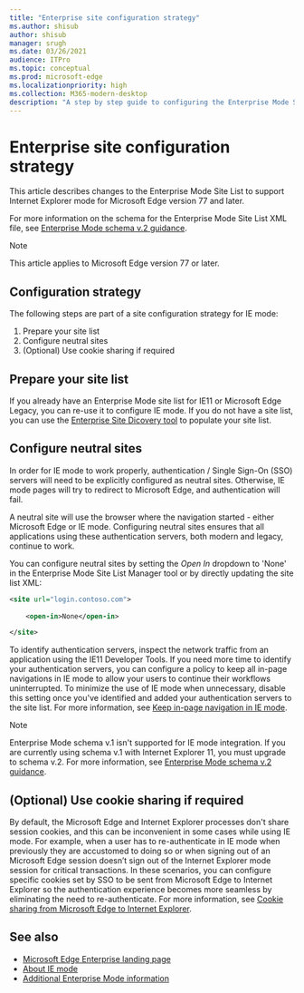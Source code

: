 ```yaml
---
title: "Enterprise site configuration strategy"
ms.author: shisub
author: shisub
manager: srugh
ms.date: 03/26/2021
audience: ITPro
ms.topic: conceptual
ms.prod: microsoft-edge
ms.localizationpriority: high
ms.collection: M365-modern-desktop
description: "A step by step guide to configuring the Enterprise Mode Site list for Internet Explorer mode."
---
```


# Enterprise site configuration strategy

This article describes changes to the Enterprise Mode Site List to support Internet Explorer mode for Microsoft Edge version 77 and later.

For more information on the schema for the Enterprise Mode Site List XML file, see [Enterprise Mode schema v.2 guidance](/internet-explorer/ie11-deploy-guide/enterprise-mode-schema-version-2-guidance).

> [!NOTE]
> This article applies to Microsoft Edge version 77 or later.
<!--
## Updated schema elements

The following table describes the \<open-in app\> element added to the v.2 of the Enterprise Mode schema:

| **Element** | **Description** |
| --- | --- |
| \<open-in app="**true**"\> | A child element that controls what browser is used for sites. This element is required for sites that need to **open in IE11**.|

**Example:**

``` xml
<site url="contoso.com">

  <open-in app="true">IE11</open-in>

</site>
```

The following table shows the possible values of the \<open-in\> element:

| **Value** | **Description** |
| --- | --- |
| **\<open-in\>IE11\</open-in\>** | Opens the site in IE mode or a full IE11 window. To enable IE mode, see [Configure IE mode policies](./edge-ie-mode-policies.md)|
| **\<open-in app="**true**"\>IE11\</open-in\>** | Opens the site in a full IE11 window |
| **\<open-in\>MSEdge\</open-in\>** | Opens the site in Microsoft Edge |
| **\<open-in\>None or not specified\</open-in\>** | Opens the site in the default browser or in the browser where the user navigated to the site. |
|**\<open-in\>Configurable\</open-in\>** | Allows the site to participate in IE mode engine determination. To learn more, see [Learn about Configurable sites in IE mode](edge-learnmore-configurable-sites-ie-mode.md).  |

>[!NOTE]
> The attribute app=**"true"** is only recognized when associated to _'open-in' IE11_. Adding it to the other 'open-in' elements won't change browser behavior.   -->

## Configuration strategy

The following steps are part of a site configuration strategy for IE mode:
1. Prepare your site list
2. Configure neutral sites
3. (Optional) Use cookie sharing if required

<!--
Step 1.  – if you don’t have one use Site Discovery Step-by-Step
Step 2 – Neutral sites + sticky mode
        Use more examples and explain sticky mode better
Step 3 – If that doesn’t cover your needs, then use Cookie sharing -->

## Prepare your site list

If you already have an Enterprise Mode site list for IE11 or Microsoft Edge Legacy, you can re-use it to configure IE mode.
If you do not have a site list, you can use the [Enterprise Site Dicovery tool](https://docs.microsoft.com/deployedge/edge-ie-mode-site-discovery) to populate your site list.

## Configure neutral sites

In order for IE mode to work properly, authentication / Single Sign-On (SSO) servers will need to be explicitly configured as neutral sites. Otherwise, IE mode pages will try to redirect to Microsoft Edge, and authentication will fail.

A neutral site will use the browser where the navigation started - either Microsoft Edge or IE mode. Configuring neutral sites ensures that all applications using these authentication servers, both modern and legacy, continue to work.

You can configure neutral sites by setting the *Open In* dropdown to 'None' in the Enterprise Mode Site List Manager tool or by directly updating the site list XML:

``` xml
<site url="login.contoso.com">
   
    <open-in>None</open-in>

</site>
```

To identify authentication servers, inspect the network traffic from an application using the IE11 Developer Tools. If you need more time to identify your authentication servers, you can configure a policy to keep all in-page navigations in IE mode to allow your users to continue their workflows uninterrupted. To minimize the use of IE mode when unnecessary, disable this setting once you've identified and added your authentication servers to the site list. For more information, see [Keep in-page navigation in IE mode](https://docs.microsoft.com/deployedge/edge-learnmore-inpage-nav).

>[!NOTE]
   >Enterprise Mode schema v.1 isn't supported for IE mode integration. If you are currently using schema v.1 with Internet Explorer 11, you must upgrade to schema v.2. For more information, see [Enterprise Mode schema v.2 guidance](/internet-explorer/ie11-deploy-guide/enterprise-mode-schema-version-2-guidance).

## (Optional) Use cookie sharing if required

By default, the Microsoft Edge and Internet Explorer processes don't share session cookies, and this can be inconvenient in some cases while using IE mode. For example, when a user has to re-authenticate in IE mode when previously they are accustomed to doing so or when signing out of an Microsoft Edge session doesn’t sign out of the Internet Explorer mode session for critical transactions. In these scenarios, you can configure specific cookies set by SSO to be sent from Microsoft Edge to Internet Explorer so the authentication experience becomes more seamless by eliminating the need to re-authenticate. For more information, see [Cookie sharing from Microsoft Edge to Internet Explorer](https://docs.microsoft.com/deployedge/edge-ie-mode-add-guidance-cookieshare).

## See also

- [Microsoft Edge Enterprise landing page](https://aka.ms/EdgeEnterprise)
- [About IE mode](./edge-ie-mode.md)
- [Additional Enterprise Mode information](/internet-explorer/ie11-deploy-guide/enterprise-mode-overview-for-ie11)
